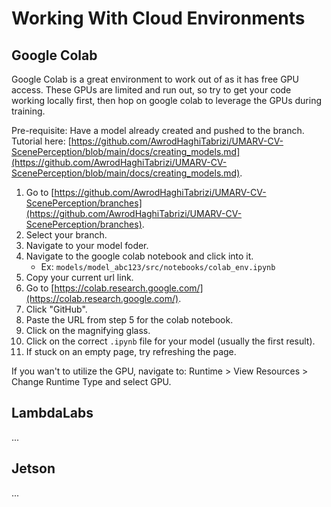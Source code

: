 # Working With Cloud Environments

## Google Colab

Google Colab is a great environment to work out of as it has free GPU access. These GPUs are limited and run out, so try to get your code working locally first, then hop on google colab to leverage the GPUs during training.

Pre-requisite: Have a model already created and pushed to the branch. Tutorial here: [https://github.com/AwrodHaghiTabrizi/UMARV-CV-ScenePerception/blob/main/docs/creating_models.md](https://github.com/AwrodHaghiTabrizi/UMARV-CV-ScenePerception/blob/main/docs/creating_models.md).

1. Go to [https://github.com/AwrodHaghiTabrizi/UMARV-CV-ScenePerception/branches](https://github.com/AwrodHaghiTabrizi/UMARV-CV-ScenePerception/branches).
2. Select your branch.
3. Navigate to your model foder.
4. Navigate to the google colab notebook and click into it.
    - Ex: `models/model_abc123/src/notebooks/colab_env.ipynb`
5. Copy your current url link.
6. Go to [https://colab.research.google.com/](https://colab.research.google.com/).
7. Click "GitHub".
8. Paste the URL from step 5 for the colab notebook.
9. Click on the magnifying glass.
10. Click on the correct `.ipynb` file for your model (usually the first result).
11. If stuck on an empty page, try refreshing the page.

If you wan't to utilize the GPU, navigate to: Runtime > View Resources > Change Runtime Type and select GPU.

## LambdaLabs

...

## Jetson

...